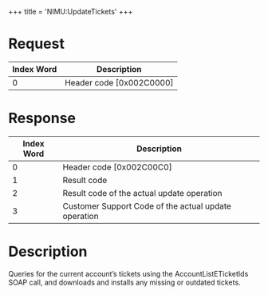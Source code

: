 +++
title = 'NIMU:UpdateTickets'
+++

# Request

| Index Word | Description                |
|------------|----------------------------|
| 0          | Header code \[0x002C0000\] |

# Response

| Index Word | Description                                          |
|------------|------------------------------------------------------|
| 0          | Header code \[0x002C00C0\]                           |
| 1          | Result code                                          |
| 2          | Result code of the actual update operation           |
| 3          | Customer Support Code of the actual update operation |

# Description

Queries for the current account’s tickets using the
AccountListETicketIds SOAP call, and downloads and installs any missing
or outdated tickets.